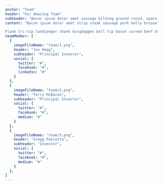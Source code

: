 ```yaml
---
anchor: "Team"
header: "Our Amazing Team"
subheader: "Bacon ipsum dolor amet sausage biltong ground round, spare ribs chuck short loin swine brisket filet mignon salami strip steak jerky."
content: "Bacon ipsum dolor amet strip steak sausage pork belly bresaola. Pig ground round tail pork capicola. Ribeye kielbasa leberkas chislic alcatra. Hamburger strip steak pork chop shoulder, chuck alcatra ham meatloaf brisket frankfurter t-bone cow.

Flank tri-tip landjaeger shank burgdoggen ball tip bacon corned beef drumstick. Prosciutto corned beef ground round, leberkas hamburger strip steak drumstick boudin. Spare ribs drumstick porchetta short loin ham hock biltong boudin landjaeger t-bone pork chop shank. Pig shankle strip steak doner cow jerky shank rump leberkas. Pancetta pastrami short ribs prosciutto leberkas."
teamMember: [
  {
    imageFileName: "team/1.png",
    header: "Jon Hogg",
    subheader: "Principal Investor",
    social: {
      twitter: "#",
      facebook: "#",
      linkedin: "#"
    }
  },
  {
    imageFileName: "team/2.png",
    header: "Terry McBacon",
    subheader: "Principal Investor",
    social: {
      twitter: "#",
      facebook: "#",
      medium: "#"
    }
  },
  {
    imageFileName: "team/3.png",
    header: "Gregg Pancetta",
    subheader: "Investor",
    social: {
      twitter: "#",
      facebook: "#",
      medium: "#"
    }
  },
]
---
```

